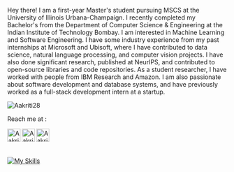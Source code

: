 Hey there!
I am a first-year Master's student pursuing MSCS at the University of Illinois Urbana-Champaign. I recently completed my Bachelor's from the Department of Computer Science & Engineering at the Indian Institute of Technology Bombay. 
I am interested in Machine Learning and Software Engineering. I have some industry experience from my past internships at Microsoft and Ubisoft, where I have contributed to data science, natural language processing, and computer vision projects. I have also done significant research, published at NeurIPS, and contributed to open-source libraries and code repositories. As a student researcher, I have worked with people from IBM Research and Amazon. I am also passionate about software development and database systems, and have previously worked as a full-stack development intern at a startup.

<p align="left"> <img src="https://komarev.com/ghpvc/?username=Aakriti28&label=Profile%20views&color=129e00&style=plastic" alt="Aakriti28" /> </p>

Reach me at :  

<!-- [<img align="left" alt="trunc8.github.io" width="30px" src="https://raw.githubusercontent.com/iconic/open-iconic/master/svg/globe.svg" />][website] -->
[<img align="left" alt="Aakriti28 | LinkedIn" width="30px" src="https://img.icons8.com/color-glass/144/null/gmail.png" />][email]
[<img align="left" alt="Aakriti28 | LinkedIn" width="30px" src="https://img.icons8.com/color-glass/144/null/linkedin.png" />][linkedin]
[<img align="left" alt="Aakriti28 | Instagram" width="30px" src="https://img.icons8.com/color-glass/144/null/instagram-new.png" />][instagram]
<!-- [<img align="left" alt="Aakriti28 | Facebook" width="30px" src="https://cdn.jsdelivr.net/npm/simple-icons@v3/icons/facebook.svg" />][facebook] -->

<!-- [website]: https://trunc8.github.io -->
[instagram]: https://www.instagram.com/aakriti.281/
[linkedin]: https://www.linkedin.com/in/aakriti-k-aa53941b1/
[email]: mailto:aakriti281020@gmail.com
<!-- [facebook]: https://www.facebook.com/people/Aakriti/100011080322296/ -->

<br>
<be>


<!--<p width="50%" align="left">--> <!--style="max-width:500px;"-->
  <!--<img src = "https://github-readme-stats.vercel.app/api?username=Aakriti28&show_icons=true&theme=github_dark&line_height=27">-->
<!--   <img src = "https://github-readme-stats.vercel.app/api/top-langs/?username=Aakriti28&hide=jupyter notebook,html&theme=tokyonight"> -->
<!--</p>-->


<br>
<br>
<!-- [![GitHub Trends SVG](https://api.githubtrends.io/user/svg/aakriti28/langs)](https://githubtrends.io)
<br>
<br> -->

[![My Skills](https://skillicons.dev/icons?i=py,pytorch,tensorflow,azure,gcp,cpp,java,postgres,angular,django)](https://skillicons.dev)
<!--[![My Skills](https://skillicons.dev/icons?i=angular,django,flask,nodejs,react,matlab,solidity,git,gitlab)](https://skillicons.dev)-->

<!-- - 👋 Hi, I’m @Aakriti28
- 👀 I’m interested in ...
- 🌱 I’m currently learning ...
- 💞️ I’m looking to collaborate on ...
- 📫 How to reach me ... -->

<!---
Aakriti28/Aakriti28 is a ✨ special ✨ repository because its `README.md` (this file) appears on your GitHub profile.
You can click the Preview link to take a look at your changes.
--->
